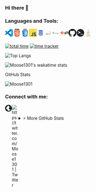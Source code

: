 ### Hi there 👋


### Languages and Tools:

<img align="left" alt="Visual Studio Code" width="26px" src="https://raw.githubusercontent.com/github/explore/80688e429a7d4ef2fca1e82350fe8e3517d3494d/topics/visual-studio-code/visual-studio-code.png" />
<img align="left" alt="HTML5" width="26px" src="https://raw.githubusercontent.com/github/explore/80688e429a7d4ef2fca1e82350fe8e3517d3494d/topics/html/html.png" />
<img align="left" alt="CSS3" width="26px" src="https://raw.githubusercontent.com/github/explore/80688e429a7d4ef2fca1e82350fe8e3517d3494d/topics/css/css.png" />
<img align="left" alt="JavaScript" width="26px" src="https://raw.githubusercontent.com/github/explore/80688e429a7d4ef2fca1e82350fe8e3517d3494d/topics/javascript/javascript.png" />
<img align="left" alt="SQL" width="26px" src="https://raw.githubusercontent.com/github/explore/80688e429a7d4ef2fca1e82350fe8e3517d3494d/topics/sql/sql.png" />
<img align="left" alt="MySQL" width="26px" src="https://raw.githubusercontent.com/github/explore/80688e429a7d4ef2fca1e82350fe8e3517d3494d/topics/mysql/mysql.png" />
<img align="left" alt="MongoDB" width="26px" src="https://raw.githubusercontent.com/github/explore/80688e429a7d4ef2fca1e82350fe8e3517d3494d/topics/mongodb/mongodb.png" />
<img align="left" alt="Git" width="26px" src="https://raw.githubusercontent.com/github/explore/80688e429a7d4ef2fca1e82350fe8e3517d3494d/topics/git/git.png" />
<img align="left" alt="GitHub" width="26px" src="https://raw.githubusercontent.com/github/explore/78df643247d429f6cc873026c0622819ad797942/topics/github/github.png" />
<img align="left" alt="Terminal" width="26px" src="https://raw.githubusercontent.com/github/explore/80688e429a7d4ef2fca1e82350fe8e3517d3494d/topics/terminal/terminal.png" />
<img align="left" alt="Java" width="26px" src="https://raw.githubusercontent.com/github/explore/80688e429a7d4ef2fca1e82350fe8e3517d3494d/topics/java/java.png" />
<br />
<br />




[![total time](https://wakatime.com/badge/user/cfc262a8-2f26-47fb-a540-4c1ca4b4ddf8.svg)](https://wakatime.com/@cfc262a8-2f26-47fb-a540-4c1ca4b4ddf8)
[![time tracker](https://wakatime.com/badge/github/Moose1301/Moose1301.svg)](https://wakatime.com/badge/github/Moose1301/Moose1301)

![Top Langs](https://github-readme-stats.vercel.app/api/top-langs/?username=Moose1301&layout=compact)

![Moose1301's wakatime stats](https://github-readme-stats.vercel.app/api/wakatime?username=Moose1301)

GitHub Stats
<br />

<img src="https://github-readme-stats.vercel.app/api?username=Moose1301&show_icons=true&theme=merko" alt="Moose1301" />



### Connect with me:

<img align="left" alt="web.moose1301.cf" width="22px" src="https://raw.githubusercontent.com/iconic/open-iconic/master/svg/globe.svg" />
<img align="left" alt="https://twitter.com/Moose1301 | Twitter" width="22px" src="https://cdn.jsdelivr.net/npm/simple-icons@v3/icons/twitter.svg" />
<br />
<br />


<details>
  <summary>⚡ More GitHub Stats</summary>

<!--START_SECTION:waka-->
**🐱 My GitHub Data** 

> 🏆 454 Contributions in the Year 2022
 > 
> 📦 1.7 MB Used in GitHub's Storage 
 > 
> 🚫 Not Opted to Hire
 > 
> 📜 24 Public Repositories 
 > 
> 🔑 41 Private Repositories  
 > 
**I'm a Night 🦉** 

```text
🌞 Morning    46 commits     █░░░░░░░░░░░░░░░░░░░░░░░░   3.65% 
🌆 Daytime    523 commits    ██████████░░░░░░░░░░░░░░░   41.54% 
🌃 Evening    641 commits    ████████████░░░░░░░░░░░░░   50.91% 
🌙 Night      49 commits     █░░░░░░░░░░░░░░░░░░░░░░░░   3.89%

```
📅 **I'm Most Productive on Saturday** 

```text
Monday       167 commits    ███░░░░░░░░░░░░░░░░░░░░░░   13.26% 
Tuesday      122 commits    ██░░░░░░░░░░░░░░░░░░░░░░░   9.69% 
Wednesday    144 commits    ██░░░░░░░░░░░░░░░░░░░░░░░   11.44% 
Thursday     137 commits    ██░░░░░░░░░░░░░░░░░░░░░░░   10.88% 
Friday       236 commits    ████░░░░░░░░░░░░░░░░░░░░░   18.75% 
Saturday     254 commits    █████░░░░░░░░░░░░░░░░░░░░   20.17% 
Sunday       199 commits    ████░░░░░░░░░░░░░░░░░░░░░   15.81%

```


📊 **This Week I Spent My Time On** 

```text
💬 Programming Languages: 
Java                     26 hrs 10 mins      ██████████████████████░░░   88.48% 
XML                      1 hr 7 mins         █░░░░░░░░░░░░░░░░░░░░░░░░   3.8% 
EJS                      29 mins             ░░░░░░░░░░░░░░░░░░░░░░░░░   1.66% 
Markdown                 25 mins             ░░░░░░░░░░░░░░░░░░░░░░░░░   1.45% 
Gradle                   23 mins             ░░░░░░░░░░░░░░░░░░░░░░░░░   1.32%

🔥 Editors: 
IntelliJ                 29 hrs 2 mins       ████████████████████████░   98.19% 
VS Code                  32 mins             ░░░░░░░░░░░░░░░░░░░░░░░░░   1.81%

```

**I Mostly Code in Java** 

```text
Java                     80 repos            █████████████████████░░░░   86.96% 
JavaScript               4 repos             █░░░░░░░░░░░░░░░░░░░░░░░░   4.35% 
Shell                    3 repos             ░░░░░░░░░░░░░░░░░░░░░░░░░   3.26% 
Go                       1 repo              ░░░░░░░░░░░░░░░░░░░░░░░░░   1.09% 
Batchfile                1 repo              ░░░░░░░░░░░░░░░░░░░░░░░░░   1.09%

```



 Last Updated on 21/04/2022 06:30:37 UTC
<!--END_SECTION:waka-->

</details>
 
